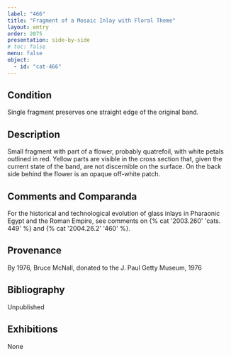 ```yaml
---
label: "466"
title: "Fragment of a Mosaic Inlay with Floral Theme"
layout: entry
order: 2075
presentation: side-by-side
# toc: false
menu: false
object:
  - id: "cat-466"
---
```


## Condition

Single fragment preserves one straight edge of the original band.

## Description

Small fragment with part of a flower, probably quatrefoil, with white petals outlined in red. Yellow parts are visible in the cross section that, given the current state of the band, are not discernible on the surface. On the back side behind the flower is an opaque off-white patch.

## Comments and Comparanda

For the historical and technological evolution of glass inlays in Pharaonic Egypt and the Roman Empire, see comments on {% cat '2003.260' 'cats. 449' %} and {% cat '2004.26.2' '460' %}.

## Provenance

By 1976, Bruce McNall, donated to the J. Paul Getty Museum, 1976

## Bibliography

Unpublished

## Exhibitions

None